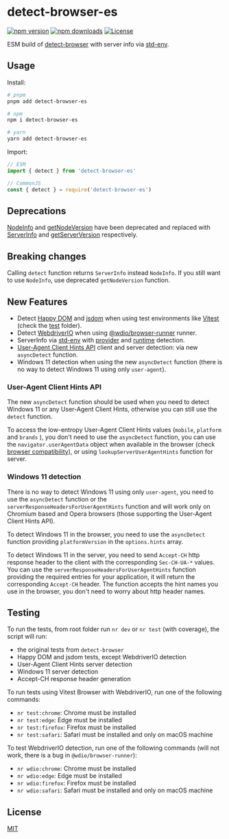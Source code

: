 # detect-browser-es

[![npm version][npm-version-src]][npm-version-href]
[![npm downloads][npm-downloads-src]][npm-downloads-href]
[![License][license-src]][license-href]

ESM build of [detect-browser](https://www.npmjs.com/package/detect-browser) with server info via [std-env](https://github.com/unjs/std-env).

## Usage

Install:

```sh
# pnpm
pnpm add detect-browser-es

# npm
npm i detect-browser-es

# yarn
yarn add detect-browser-es
```

Import:

```js
// ESM
import { detect } from 'detect-browser-es'

// CommonJS
const { detect } = require('detect-browser-es')
```

## Deprecations

[NodeInfo](https://github.com/DamonOehlman/detect-browser/blob/master/src/index.ts#L30) and [getNodeVersion](https://github.com/DamonOehlman/detect-browser/blob/master/src/index.ts#L306C17-L306C31) have been deprecated and replaced with [ServerInfo](https://github.com/userquin/detect-browser-es/blob/main/src/index.ts#L47) and [getServerVersion](https://github.com/userquin/detect-browser-es/blob/main/src/index.ts#L366) respectively.

## Breaking changes

Calling `detect` function returns `ServerInfo` instead `NodeInfo`. If you still want to use `NodeInfo`, use deprecated `getNodeVersion` function.

## New Features

- Detect [Happy DOM](https://github.com/capricorn86/happy-dom) and [jsdom](https://github.com/jsdom/jsdom) when using test environments like [Vitest](https://github.com/vitest-dev/vitest) (check the [test](https://github.com/userquin/detect-browser-es/tree/main/test) folder).
- Detect [WebdriverIO](https://github.com/webdriverio/webdriverio) when using [@wdio/browser-runner](https://www.npmjs.com/package/@wdio/browser-runner) runner.
- ServerInfo via [std-env](https://github.com/unjs/std-env) with [provider](https://github.com/unjs/std-env#provider-detection) and [runtime](https://github.com/unjs/std-env#runtime-detection) detection.
- [User-Agent Client Hints API](https://developer.mozilla.org/en-US/docs/Web/API/User-Agent_Client_Hints_API) client and server detection: via new `asyncDetect` function.
- Windows 11 detection when using the new `asyncDetect` function (there is no way to detect Windows 11 using only `user-agent`).

### User-Agent Client Hints API

The new `asyncDetect` function should be used when you need to detect Windows 11 or any User-Agent Client Hints, otherwise you can still use the `detect` function.

To access the low-entropy User-Agent Client Hints values (`mobile`, `platform` and `brands` ), you don't need to use the `asyncDetect` function, you can use the `navigator.userAgentData` object when available in the browser (check [browser compatibility](https://developer.mozilla.org/en-US/docs/Web/API/User-Agent_Client_Hints_API#browser_compatibility)), or using `lookupServerUserAgentHints` function for server.

### Windows 11 detection

There is no way to detect Windows 11 using only `user-agent`, you need to use the `asyncDetect` function or the `serverResponseHeadersForUserAgentHints` function and will work only on Chromium based and Opera browsers (those supporting the User-Agent Client Hints API).

To detect Windows 11 in the browser, you need to use the `asyncDetect` function providing `platformVersion` in the `options.hints` array.

To detect Windows 11 in the server, you need to send `Accept-CH` http response header to the client with the corresponding `Sec-CH-UA-*` values. You can use the `serverResponseHeadersForUserAgentHints` function providing the required entries for your application, it will return the corresponding `Accept-CH` header. The function accepts the hint names you use in the browser, you don't need to worry about http header names.

## Testing

To run the tests, from root folder run `nr dev` or `nr test` (with coverage), the script will run:
- the original tests from `detect-browser`
- Happy DOM and jsdom tests, except WebdriverIO detection
- User-Agent Client Hints server detection 
- Windows 11 server detection
- Accept-CH response header generation

To run tests using Vitest Browser with WebdriverIO, run one of the following commands:
- `nr test:chrome`: Chrome must be installed
- `nr test:edge`: Edge must be installed
- `nr test:firefox`: Firefox must be installed
- `nr test:safari`: Safari must be installed and only on macOS machine

To test WebdriverIO detection, run one of the following commands (will not work, there is a bug in `@wdio/browser-runner`):
- `nr wdio:chrome`: Chrome must be installed
- `nr wdio:edge`: Edge must be installed
- `nr wdio:firefox`: Firefox must be installed
- `nr wdio:safari`: Safari must be installed and only on macOS machine

## License

[MIT](./LICENSE)

<!-- Badges -->

[npm-version-src]: https://img.shields.io/npm/v/detect-browser-es?style=flat&colorA=18181B&colorB=F0DB4F
[npm-version-href]: https://npmjs.com/package/detect-browser-es
[npm-downloads-src]: https://img.shields.io/npm/dm/detect-browser-es?style=flat&colorA=18181B&colorB=F0DB4F
[npm-downloads-href]: https://npmjs.com/package/detect-browser-es
[license-src]: https://img.shields.io/github/license/userquin/detect-browser-es.svg?style=flat&colorA=18181B&colorB=F0DB4F
[license-href]: https://github.com/userquin/detect-browser-es/blob/main/LICENSE


